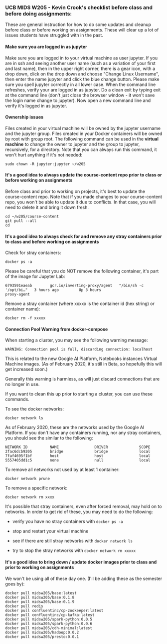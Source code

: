 ### UCB MIDS W205 - Kevin Crook's checklist before class and before doing assignments:

These are general instruction for how to do some updates and cleanup before class or before working on assignments.  These will clear up a lot of issues students have struggled with in the past.

#### Make sure you are logged in as jupyter

Make sure you are logged in to your virtual machine as user jupyter. If you are in ssh and seeing another user name (such as a variation of your first and last name), then in the upper right corner, there is a gear icon, with a drop down, click on the drop down and choose "Change Linux Username", then enter the name jupyter and click the blue change button.  Please make sure you spell jupyter correctly in all lower case.  When the command line refreshes, verify your are logged in as jupyter.  Do a clean exit by typing exit at the command line (don't just close the browser window - it won't save the login name change to jupyter).  Now open a new command line and verify it's logged in as jupyter.

#### Ownership issues

Files created in your virtual machine will be owned by the jupyter username and the jupyter group. Files created in your Docker containers will be owned by root with group root.  The following command can be used in the **virtual machine** to change the owner to jupyter and the group to jupyter, recursively, for a directory. Note that you can always run this command, it won't hurt anything if it's not needed:
```
sudo chown -R jupyter:jupyter ~/w205
```

#### It's a good idea to always update the course-content repo prior to class or before working on assignments

Before class and prior to working on projects, it's best to update the course-content repo.  Note that if you made changes to your course-content repo, you won't be able to update it due to conflicts.  In that case, you will need to delete it and bring it down fresh.
```
cd ~/w205/course-content
git pull --all
cd
```

#### It's a good idea to always check for and remove any stray containers prior to class and before working on assignments

Check for stray containers:
```
docker ps -a
```

Please be careful that you do NOT remove the following container, it's part of the image for Jupyter Lab:

```
6793591eaeab        gcr.io/inverting-proxy/agent   "/bin/sh -c '/opt/bi…"   3 hours ago         Up 3 hours                              proxy-agent
```

Remove a stray container (where xxxxx is the container id (hex string) or container name):
```
docker rm -f xxxxx
```



#### Connection Pool Warning from docker-compose

When starting a cluster, you may see the following warning message:
```
WARNING: Connection pool is full, discarding connection: localhost
```

This is related to the new Google AI Platform, Notebooks instances Virtual Machine images.  (As of February 2020, it's still in Beta, so hopefully this will get increased soon.)

Generally this warning is harmless, as will just discard connections that are no longer in use.  

If you want to clean this up prior to starting a cluster, you can use these commands. 

To see the docker networks:
```
docker network ls
```

As of February 2020, these are the networks used by the Google AI Platform.  If you don't have any containers running, nor any stray containers, you should see the similar to the following:
```
NETWORK ID          NAME                DRIVER              SCOPE
2fac6dcb9205        bridge              bridge              local
7faf4695f1bf        host                host                local
5557405dd1c5        none                null                local
```

To remove all networks not used by at least 1 container:
```
docker network prune
```

To remove a specific network:
```
docker network rm xxxx
```

It's possible that stray containers, even after forced removal, may hold on to networks. In order to get rid of these, you may need to do the following:

* verify you have no stray containers with ```docker ps -a```

* stop and restart your virtual machine

* see if there are still stray networks with ```docker network ls```

* try to stop the stray networks with ```docker network rm xxxxx```


#### It's a good idea to bring down / update docker images prior to class and prior to working on assignments

We won't be using all of these day one.  (I'll be adding these as the semester goes by):

```
docker pull midsw205/base:latest
docker pull midsw205/base:0.1.8
docker pull midsw205/base:0.1.9
docker pull redis
docker pull confluentinc/cp-zookeeper:latest
docker pull confluentinc/cp-kafka:latest
docker pull midsw205/spark-python:0.0.5
docker pull midsw205/spark-python:0.0.6
docker pull midsw205/cdh-minimal:latest
docker pull midsw205/hadoop:0.0.2
docker pull midsw205/presto:0.0.1


```

